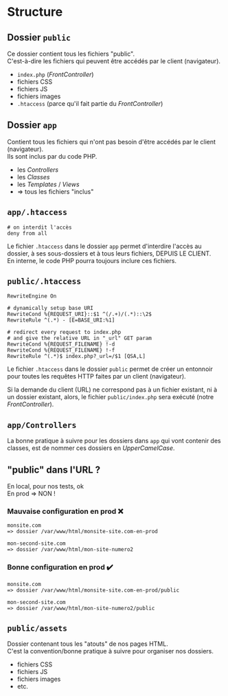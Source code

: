 # Structure

## Dossier `public`

Ce dossier contient tous les fichiers "public".  
C'est-à-dire les fichiers qui peuvent être accédés par le client (navigateur).

- `index.php` (_FrontController_)
- fichiers CSS
- fichiers JS
- fichiers images
- `.htaccess` (parce qu'il fait partie du _FrontController_)

## Dossier `app`

Contient tous les fichiers qui n'ont pas besoin d'être accédés par le client (navigateur).  
Ils sont inclus par du code PHP.

- les _Controllers_
- les _Classes_
- les _Templates_ / _Views_
- => tous les fichiers "inclus"

## `app/.htaccess`

```
# on interdit l'accès
deny from all
```

Le fichier `.htaccess` dans le dossier `app` permet d'interdire l'accès au dossier, à ses sous-dossiers et à tous leurs fichiers, DEPUIS LE CLIENT.  
En interne, le code PHP pourra toujours inclure ces fichiers.

## `public/.htaccess`

```
RewriteEngine On

# dynamically setup base URI
RewriteCond %{REQUEST_URI}::$1 ^(/.+)/(.*)::\2$
RewriteRule ^(.*) - [E=BASE_URI:%1]

# redirect every request to index.php
# and give the relative URL in "_url" GET param
RewriteCond %{REQUEST_FILENAME} !-d
RewriteCond %{REQUEST_FILENAME} !-f
RewriteRule ^(.*)$ index.php?_url=/$1 [QSA,L]
```

Le fichier `.htaccess` dans le dossier `public` permet de créer un entonnoir pour toutes les requêtes HTTP faites par un client (navigateur).

Si la demande du client (URL) ne correspond pas à un fichier existant, ni à un dossier existant, alors, le fichier `public/index.php` sera exécuté (notre _FrontController_).

## `app/Controllers`

La bonne pratique à suivre pour les dossiers dans `app` qui vont contenir des classes, est de nommer ces dossiers en _UpperCamelCase_.

## "public" dans l'URL ?

En local, pour nos tests, ok  
En prod => NON !

### Mauvaise configuration en prod :x:

```
monsite.com
=> dossier /var/www/html/monsite-site.com-en-prod

mon-second-site.com
=> dossier /var/www/html/mon-site-numero2
```

### Bonne configuration en prod :heavy_check_mark:

```
monsite.com
=> dossier /var/www/html/monsite-site.com-en-prod/public

mon-second-site.com
=> dossier /var/www/html/mon-site-numero2/public
```

## `public/assets`

Dossier contenant tous les "atouts" de nos pages HTML.  
C'est la convention/bonne pratique à suivre pour organiser nos dossiers.

- fichiers CSS
- fichiers JS
- fichiers images
- etc.
